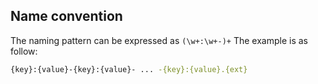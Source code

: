 ## Name convention

The naming pattern can be expressed as `(\w+:\w+-)+` 
The example is as follow:


```sh
{key}:{value}-{key}:{value}- ... -{key}:{value}.{ext}
```

